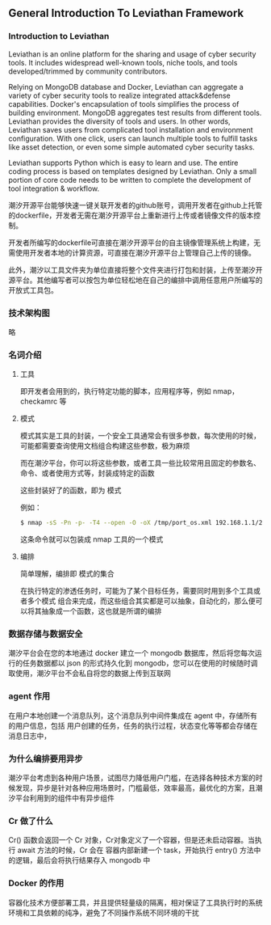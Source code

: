 ## General Introduction To Leviathan Framework

### Introduction to Leviathan

Leviathan is an online platform for the sharing and usage of cyber security tools. It includes widespread well-known tools, niche tools, and tools developed/trimmed by community contributors.

Relying on MongoDB database and Docker, Leviathan can aggregate a variety of cyber security tools to realize integrated attack&defense capabilities. Docker's encapsulation of tools simplifies the process of building environment. MongoDB aggregates test results from different tools. Leviathan provides the diversity of tools and users. In other words, Leviathan saves users from complicated tool installation and environment configuration. With one click, users can launch multiple tools to fulfill tasks like asset detection, or even some simple automated cyber security tasks.

Leviathan supports Python which is easy to learn and use. The entire coding process is based on templates designed by Leviathan. Only a small portion of core code needs to be written to complete the development of tool integration & workflow.

潮汐开源平台能够快速一键关联开发者的github账号，调用开发者在github上托管的dockerfile，开发者无需在潮汐开源平台上重新进行上传或者镜像文件的版本控制。

开发者所编写的dockerfile可直接在潮汐开源平台的自主镜像管理系统上构建，无需使用开发者本地的计算资源，可直接在潮汐开源平台上管理自己上传的镜像。

此外，潮汐以工具文件夹为单位直接将整个文件夹进行打包和封装，上传至潮汐开源平台。其他编写者可以按包为单位轻松地在自己的编排中调用任意用户所编写的开放式工具包。

### 技术架构图

略

### 名词介绍

1. 工具

   即开发者会用到的，执行特定功能的脚本，应用程序等，例如 nmap，checkamrc 等

2. 模式

   模式其实是工具的封装，一个安全工具通常会有很多参数，每次使用的时候，可能都需要查询使用文档组合构建这些参数，极为麻烦

   而在潮汐平台，你可以将这些参数，或者工具一些比较常用且固定的参数名、命令、或者使用方式等，封装成特定的函数

   这些封装好了的函数，即为 模式

   例如：

   ```bash
   $ nmap -sS -Pn -p- -T4 --open -O -oX /tmp/port_os.xml 192.168.1.1/24
   ```

   这条命令就可以包装成 nmap 工具的一个模式

3. 编排

   简单理解，编排即 模式的集合

   在执行特定的渗透任务时，可能为了某个目标任务，需要同时用到多个工具或者多个模式 组合来完成，而这些组合其实都是可以抽象，自动化的，那么便可以将其抽象成一个函数，这也就是所谓的编排

### 数据存储与数据安全

潮汐平台会在您的本地通过 docker 建立一个 mongodb 数据库，然后将您每次运行的任务数据都以 json 的形式持久化到 mongodb，您可以在使用的时候随时调取使用，潮汐平台不会私自将您的数据上传到互联网

### agent 作用

在用户本地创建一个消息队列，这个消息队列中间件集成在 agent 中，存储所有的用户信息，包括 用户创建的任务，任务的执行过程，状态变化等等都会存储在消息日志中， 

### 为什么编排要用异步

潮汐平台考虑到各种用户场景，试图尽力降低用户门槛，在选择各种技术方案的时候发现，异步是针对各种应用场景时，门槛最低，效率最高，最优化的方案，且潮汐平台利用到的组件中有异步组件

### Cr 做了什么

Cr() 函数会返回一个 Cr 对象，Cr对象定义了一个容器，但是还未启动容器。当执行 await 方法的时候，Cr 会在 容器内部新建一个 task，开始执行 entry() 方法中的逻辑，最后会将执行结果存入 mongodb 中

### Docker 的作用

容器化技术方便部署工具，并且提供轻量级的隔离，相对保证了工具执行时的系统环境和工具依赖的纯净，避免了不同操作系统不同环境的干扰
